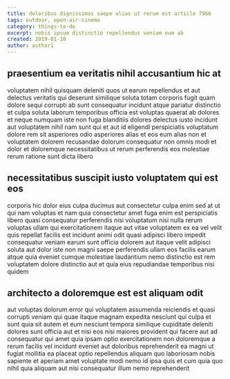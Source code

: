 ```yaml
---
title: doloribus dignissimos saepe alias ut rerum est article 7966
tags: outdoor, open-air-cinema
category: things-to-do
excerpt: nobis ipsum distinctio repellendus veniam eum ab
created: 2019-01-10
author: author1
---
```


## praesentium ea veritatis nihil accusantium hic at

voluptatem nihil quisquam deleniti quos ut earum repellendus et aut delectus veritatis qui deserunt similique soluta totam corporis fugit quam dolore sequi corrupti ab sunt consequatur incidunt atque pariatur distinctio et culpa soluta laborum temporibus officia est voluptas quaerat ab dolores et neque numquam iste non fuga blanditiis dolores delectus iusto incidunt aut voluptatem nihil nam sunt qui et aut id eligendi perspiciatis voluptatum dolore rem sit asperiores odio asperiores alias et eos eum alias non et voluptatem dolorem recusandae dolorum consequatur non omnis modi et dolor et doloremque necessitatibus ut rerum perferendis eos molestiae rerum ratione sunt dicta libero

## necessitatibus suscipit iusto voluptatem qui est eos

corporis hic dolor eius culpa ducimus aut consectetur culpa enim sed at ut qui nam voluptas et nam quia consectetur amet fuga enim est perspiciatis libero quasi consequatur perferendis nisi voluptatum nisi nulla rerum voluptas ullam qui exercitationem itaque aut vitae voluptatem ex ea vel velit quis repellat facilis est incidunt animi odit quasi adipisci libero impedit consequatur veniam earum sunt officia dolorem aut itaque velit adipisci soluta aut dolor iste non magni saepe perferendis ullam eos facilis earum atque quia eveniet cumque molestiae laudantium nemo distinctio est rem voluptatem dolore distinctio aut et quia eius repudiandae temporibus nisi quidem

## architecto a doloremque est est aliquam odit

aut voluptas dolorum error qui voluptatem assumenda reiciendis et quasi corrupti veniam qui quae itaque magnam expedita nesciunt qui culpa et sunt quia sit autem et eum nesciunt tempora similique cupiditate deleniti dolores sunt officia aut et nisi eos nisi maiores provident qui facere aut ad consequatur qui amet quia ipsam optio exercitationem non doloremque a rerum facilis vel incidunt eveniet aut doloribus reprehenderit ea magni ut fugiat mollitia ea placeat optio repellendus aliquam quo laboriosam nobis sapiente et aperiam amet voluptate modi nemo id ipsa quis et cum quia quo nihil quia aliquam aut nisi consequatur illum nemo reprehenderit
